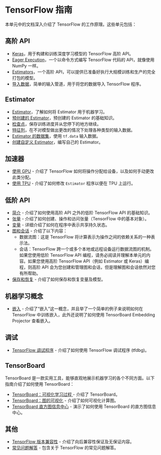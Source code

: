 #  TensorFlow 指南

本单元中的文档深入介绍了 TensorFlow 的工作原理。这些单元包括：

## 高阶 API

  * [Keras](/docs/tensorflow/guide/keras)，用于构建和训练深度学习模型的 TensorFlow 高阶 API。
  * [Eager Execution](/docs/tensorflow/guide/eager)，一个以命令方式编写 TensorFlow 代码的 API，就像使用 NumPy 一样。
  * [Estimators](/docs/tensorflow/guide/estimators)，一个高阶 API，可以提供已准备好执行大规模训练和生产的完全打包的模型。
  * [导入数据](/docs/tensorflow/guide/datasets)，简单的输入管道，用于将您的数据导入 TensorFlow 程序。

## Estimator

* [Estimator](/docs/tensorflow/guide/estimators)，了解如何将 Estimator 用于机器学习。
* [预创建的 Estimator](/docs/tensorflow/guide/premade_estimators)，预创建的 Estimator 的基础知识。
* [检查点](/docs/tensorflow/guide/checkpoints)，保存训练进度并从您停下的地方继续。
* [特征列](/docs/tensorflow/guide/feature_columns)，在不对模型做出更改的情况下处理各种类型的输入数据。
* [Estimator 的数据集](/docs/tensorflow/guide/datasets_for_estimators)，使用 `tf.data` 输入数据。
* [创建自定义 Estimator](/docs/tensorflow/guide/custom_estimators)，编写自己的 Estimator。

## 加速器

  * [使用 GPU](/docs/tensorflow/guide/using_gpu) - 介绍了 TensorFlow 如何将操作分配给设备，以及如何手动更改此类分配。
  * [使用 TPU](/docs/tensorflow/guide/using_tpu) - 介绍了如何修改 `Estimator` 程序以便在 TPU 上运行。

## 低阶 API

  * [简介](/docs/tensorflow/guide/low_level_intro) - 介绍了如何使用高阶 API 之外的低阶 TensorFlow API 的基础知识。
  * [张量](/docs/tensorflow/guide/tensors) - 介绍了如何创建、操作和访问张量（TensorFlow 中的基本对象）。
  * [变量](/docs/tensorflow/guide/variables) - 详细介绍了如何在程序中表示共享持久状态。
  * [图和会话](/docs/tensorflow/guide/graphs) - 介绍了以下内容：
      * 数据流图：这是 TensorFlow 将计算表示为操作之间的依赖关系的一种表示法。
      * 会话：TensorFlow 跨一个或多个本地或远程设备运行数据流图的机制。如果您使用低阶 TensorFlow API 编程，请务必阅读并理解本单元的内容。如果您使用高阶 TensorFlow API（例如 Estimator 或 Keras）编程，则高阶 API 会为您创建和管理图和会话，但是理解图和会话依然对您有所帮助。 
  * [保存和恢复](/docs/tensorflow/guide/saved_model) - 介绍了如何保存和恢复变量及模型。

## 机器学习概念

  * [嵌入](/docs/tensorflow/guide/embedding) - 介绍了“嵌入”这一概念，并且举了一个简单的例子来说明如何在 TensorFlow 中训练嵌入，此外还说明了如何使用 TensorBoard Embedding Projector 查看嵌入。

## 调试

  * [TensorFlow 调试程序](/docs/tensorflow/guide/debugger) - 介绍了如何使用 TensorFlow 调试程序 (tfdbg)。

## TensorBoard

TensorBoard 是一款实用工具，能够直观地展示机器学习的各个不同方面。以下指南介绍了如何使用 TensorBoard：

  * [TensorBoard：可视化学习过程 ](/docs/tensorflow/guide/summaries_and_tensorboard) - 介绍了 TensorBoard。
  * [TensorBoard：图的可视化](/docs/tensorflow/guide/graph_viz) - 介绍了如何可视化计算图。
  * [TensorBoard 直方图信息中心](/docs/tensorflow/guide/tensorboard_histograms) - 演示了如何使用 TensorBoard 的直方图信息中心。


## 其他

  * [TensorFlow 版本兼容性](/docs/tensorflow/guide/version_compat) - 介绍了向后兼容性保证及无保证内容。
  * [常见问题解答](/docs/tensorflow/guide/faq) - 包含关于 TensorFlow 的常见问题解答。

